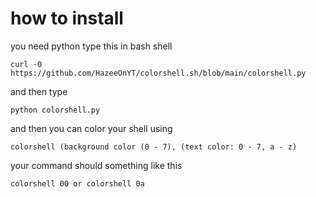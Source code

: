 # how to install
you need python
type this in bash shell
```
curl -0 https://github.com/HazeeOnYT/colorshell.sh/blob/main/colorshell.py
```
and then type
```
python colorshell.py
```

and then you can color your shell
using
```
colorshell (background color (0 - 7), (text color: 0 - 7, a - z)
```
your command should something like this
```
colorshell 00 or colorshell 0a
```
